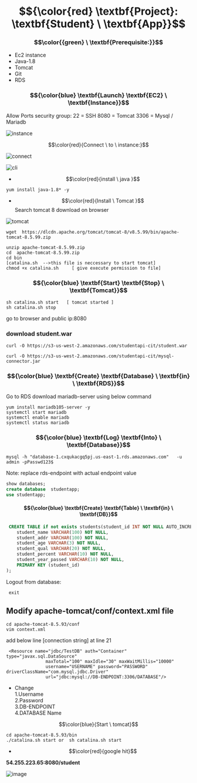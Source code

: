 # $${\color{red} \textbf{Project}: \textbf{Student}  \ \textbf{App}}$$


### $$\color{{green} \ \textbf{Prerequisite:}}$$    
- Ec2 instance 
- Java-1.8 
- Tomcat 
- Git 
- RDS 

### $${\color{blue} \textbf{Launch} \textbf{EC2}  \ \textbf{Instance}}$$
Allow Ports security group: 
22 = SSH 
8080 = Tomcat 
3306 = Mysql / Mariadb

![instance](https://github.com/abhipraydhoble/Project-Student-App/assets/122669982/d7851745-1bfe-4f92-b7bb-18555f2dfd45)

$$\color{red}{Connect \ to \ instance:}$$

![connect](https://github.com/abhipraydhoble/Project-Student-App/assets/122669982/727778ca-e9ee-43c9-ab85-ff055f94d4a2)

![cli](https://github.com/abhipraydhoble/Project-Student-App/assets/122669982/0e6244e1-489c-42c1-ae89-27c8b7c37792)

- $$\color{red}{install \ java }$$
````
yum install java-1.8* -y 
````
- $$\color{red}{Install \ Tomcat }$$
Search tomcat 8 download  on browser

![tomcat](https://github.com/abhipraydhoble/Project-Student-App/assets/122669982/8e622609-b7df-4f26-b8e3-e787e5e16c95)

 ````
wget  https://dlcdn.apache.org/tomcat/tomcat-8/v8.5.99/bin/apache-tomcat-8.5.99.zip

unzip apache-tomcat-8.5.99.zip 
cd  apache-tomcat-8.5.99.zip 
cd bin 
[catalina.sh  -->this file is neccessary to start tomcat] 
chmod +x catalina.sh     [ give execute permission to file] 
````
### $${\color{blue} \textbf{Start} \textbf{Stop}  \ \textbf{Tomcat}}$$
````
sh catalina.sh start   [ tomcat started ]
sh catalina.sh stop 
````
go to browser and public ip:8080

### download student.war
````
curl -O https://s3-us-west-2.amazonaws.com/studentapi-cit/student.war
````
````
curl -O https://s3-us-west-2.amazonaws.com/studentapi-cit/mysql-connector.jar 
````
### $${\color{blue} \textbf{Create} \textbf{Database}  \ \textbf{in} \ \textbf{RDS}}$$
Go to RDS
download mariadb-server using  below command

````
yum install mariadb105-server -y
systemctl start mariadb    
systemctl enable mariadb  
systemctl status mariadb
````

### $${\color{blue} \textbf{Log} \textbf{Into}  \ \textbf{Database}}$$

````
mysql -h "database-1.cxqukacgq5pj.us-east-1.rds.amazonaws.com"   -u admin -pPasswd123$
````
Note: replace rds-endpoint with actual endpoint value

```sql
show databases;
create database  studentapp;
use studentapp;
```
 
#### $${\color{blue} \textbf{Create} \textbf{Table}  \ \textbf{in} \ \textbf{DB}}$$

```sql
 CREATE TABLE if not exists students(student_id INT NOT NULL AUTO_INCREMENT,  
	student_name VARCHAR(100) NOT NULL,  
	student_addr VARCHAR(100) NOT NULL,   
	student_age VARCHAR(3) NOT NULL,      
	student_qual VARCHAR(20) NOT NULL,     
	student_percent VARCHAR(10) NOT NULL,   
	student_year_passed VARCHAR(10) NOT NULL,  
	PRIMARY KEY (student_id)  
);
```
Logout from database:
```sql
 exit
```

## Modify apache-tomcat/conf/context.xml file

```
cd apache-tomcat-8.5.93/conf
vim context.xml
````
add below line [connection string] at line 21
````
 <Resource name="jdbc/TestDB" auth="Container" type="javax.sql.DataSource"
               maxTotal="100" maxIdle="30" maxWaitMillis="10000"
               username="USERNAME" password="PASSWORD" driverClassName="com.mysql.jdbc.Driver"
               url="jdbc:mysql://DB-ENDPOINT:3306/DATABASE"/>

````
* Change  
1.Username  
2.Password   
3.DB-ENDPOINT  
4.DATABASE Name 

$$\color{blue}{Start \ tomcat}$$
````
cd apache-tomcat-8.5.93/bin
./catalina.sh start or  sh catalina.sh start
````

- $$\color{red}{google hit}$$
  
 **54.255.223.65:8080/student**
 
![image](https://github.com/user-attachments/assets/4f6c67f4-e911-45ca-a7b7-c104316b6982)

